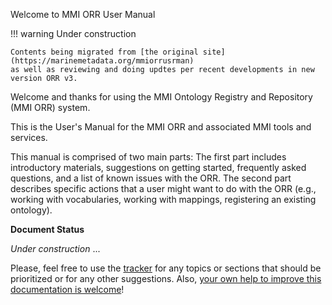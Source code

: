 Welcome to MMI ORR User Manual

!!! warning
    Under construction
    
    Contents being migrated from [the original site](https://marinemetadata.org/mmiorrusrman)
    as well as reviewing and doing updtes per recent developments in new version ORR v3.

Welcome and thanks for using the MMI Ontology Registry and Repository (MMI ORR) system.

This is the User's Manual for the MMI ORR and associated MMI tools and services.

This manual is comprised of two main parts:
The first part includes introductory materials, suggestions on getting started, frequently asked questions,
and a list of known issues with the ORR.  The second part describes specific actions that a user might want
to do with the ORR (e.g., working with vocabularies, working with mappings, registering an existing ontology).

**Document Status**

_Under construction_ ... 

Please, feel free to use the [tracker](https://github.com/mmisw/mmiorr-docs/issues)
for any topics or sections that should be prioritized or for any other suggestions. 
Also, [your own help to improve this documentation is welcome](
https://github.com/mmisw/mmiorr-docs/blob/master/CONTRIBUTING.md)!

